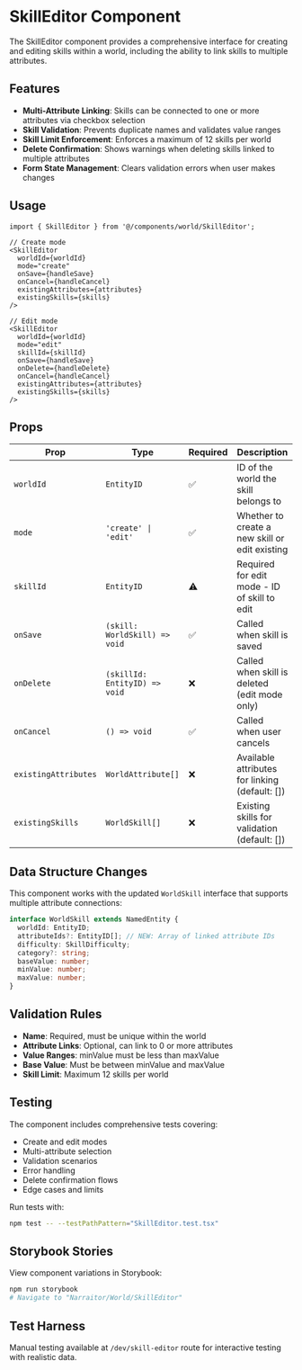 # SkillEditor Component

The SkillEditor component provides a comprehensive interface for creating and editing skills within a world, including the ability to link skills to multiple attributes.

## Features

- **Multi-Attribute Linking**: Skills can be connected to one or more attributes via checkbox selection
- **Skill Validation**: Prevents duplicate names and validates value ranges
- **Skill Limit Enforcement**: Enforces a maximum of 12 skills per world
- **Delete Confirmation**: Shows warnings when deleting skills linked to multiple attributes
- **Form State Management**: Clears validation errors when user makes changes

## Usage

```tsx
import { SkillEditor } from '@/components/world/SkillEditor';

// Create mode
<SkillEditor
  worldId={worldId}
  mode="create"
  onSave={handleSave}
  onCancel={handleCancel}
  existingAttributes={attributes}
  existingSkills={skills}
/>

// Edit mode
<SkillEditor
  worldId={worldId}
  mode="edit"
  skillId={skillId}
  onSave={handleSave}
  onDelete={handleDelete}
  onCancel={handleCancel}
  existingAttributes={attributes}
  existingSkills={skills}
/>
```

## Props

| Prop | Type | Required | Description |
|------|------|----------|-------------|
| `worldId` | `EntityID` | ✅ | ID of the world the skill belongs to |
| `mode` | `'create' \| 'edit'` | ✅ | Whether to create a new skill or edit existing |
| `skillId` | `EntityID` | ⚠️ | Required for edit mode - ID of skill to edit |
| `onSave` | `(skill: WorldSkill) => void` | ✅ | Called when skill is saved |
| `onDelete` | `(skillId: EntityID) => void` | ❌ | Called when skill is deleted (edit mode only) |
| `onCancel` | `() => void` | ✅ | Called when user cancels |
| `existingAttributes` | `WorldAttribute[]` | ❌ | Available attributes for linking (default: []) |
| `existingSkills` | `WorldSkill[]` | ❌ | Existing skills for validation (default: []) |

## Data Structure Changes

This component works with the updated `WorldSkill` interface that supports multiple attribute connections:

```typescript
interface WorldSkill extends NamedEntity {
  worldId: EntityID;
  attributeIds?: EntityID[]; // NEW: Array of linked attribute IDs
  difficulty: SkillDifficulty;
  category?: string;
  baseValue: number;
  minValue: number;
  maxValue: number;
}
```

## Validation Rules

- **Name**: Required, must be unique within the world
- **Attribute Links**: Optional, can link to 0 or more attributes
- **Value Ranges**: minValue must be less than maxValue
- **Base Value**: Must be between minValue and maxValue
- **Skill Limit**: Maximum 12 skills per world

## Testing

The component includes comprehensive tests covering:
- Create and edit modes
- Multi-attribute selection
- Validation scenarios
- Error handling
- Delete confirmation flows
- Edge cases and limits

Run tests with:
```bash
npm test -- --testPathPattern="SkillEditor.test.tsx"
```

## Storybook Stories

View component variations in Storybook:
```bash
npm run storybook
# Navigate to "Narraitor/World/SkillEditor"
```

## Test Harness

Manual testing available at `/dev/skill-editor` route for interactive testing with realistic data.